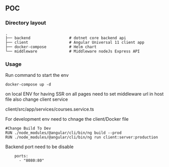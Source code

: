 
## POC 

### Directory layout

    .
    ├── backend                 # dotnet core backend api
    ├── client                  # Angular Universal 11 client app 
    ├── docker-compose          # Helm chart
    └── middleware              # Middleware nodeJs Express API
    
### Usage
Run command to start the env
```
docker-compose up -d
```
on local ENV for having SSR on all pages need to set middleware url in host file also change client service 

client/src/app/services/courses.service.ts

For development env need to chnage the client/Docker file
```
#Change Build To Dev 
RUN ./node_modules/@angular/cli/bin/ng build --prod
RUN ./node_modules/@angular/cli/bin/ng run client:server:production
```

Backend port need to be disable 
```
    ports:
      - "8080:80"
```